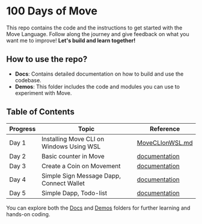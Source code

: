 # 100 Days of Move 

This repo contains the code and the instructions to get started with the Move Language. Follow along the journey and give feedback on what you want me to improve!
**Let's build and learn together!** 

## How to use the repo?

- **Docs**: Contains detailed documentation on how to build and use the codebase.
- **Demos**: This folder includes the code and modules you can use to experiment with Move.

## Table of Contents

| Progress | Topic                     | Reference                       |
|----------|---------------------------|---------------------------------|
| Day 1    | Installing Move CLI on Windows Using WSL| [MoveCLIonWSL.md](docs/MoveCLIonWSL.md) |
| Day 2   | Basic counter in Move| [documentation](demos/Day2-Counter_Move/README.md) |
| Day 3   | Create a Coin on Movement| [documentation](demos/Day3-Create_Coin/README.md) |
| Day 4   | Simple Sign Message Dapp, Connect Wallet| [documentation](demos/Day4-SimpleDapp/README.md) |
| Day 5   | Simple Dapp, Todo-list| [documentation](demos/Day5-Todolist_Dapp/README.md) |


You can explore both the [Docs](docs/) and [Demos](demos/) folders for further learning and hands-on coding.